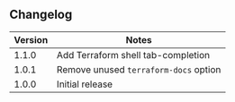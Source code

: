 
## Changelog

| Version | Notes |
| --- | --- |
| 1.1.0 | Add Terraform shell tab-completion |
| 1.0.1 | Remove unused `terraform-docs` option |
| 1.0.0 | Initial release |
